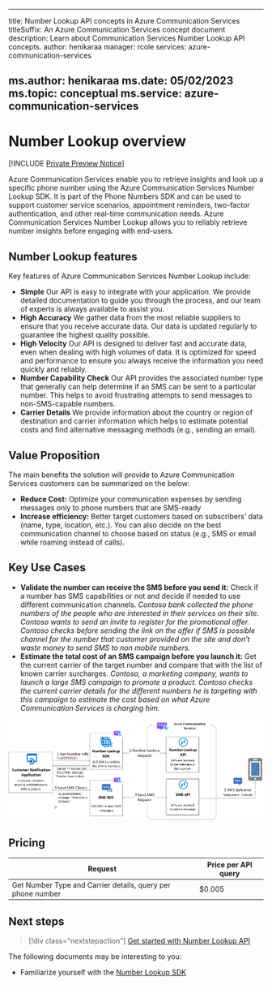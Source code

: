
---
title: Number Lookup API concepts in Azure Communication Services
titleSuffix: An Azure Communication Services concept document
description: Learn about Communication Services Number Lookup API concepts.
author: henikaraa
manager: rcole
services: azure-communication-services

ms.author: henikaraa
ms.date: 05/02/2023
ms.topic: conceptual
ms.service: azure-communication-services
---

# Number Lookup overview

[!INCLUDE [Private Preview Notice](../../includes/public-preview-include.md)]

Azure Communication Services enable you to retrieve insights and look up a specific phone number using the Azure Communication Services Number Lookup SDK. It is part of the Phone Numbers SDK and can be used to support customer service scenarios, appointment reminders, two-factor authentication, and other real-time communication needs. Azure Communication Services Number Lookup allows you to reliably retrieve number insights before engaging with end-users.


## Number Lookup features

Key features of Azure Communication Services Number Lookup include:

- **Simple** Our API is easy to integrate with your application. We provide detailed documentation to guide you through the process, and our team of experts is always available to assist you.
- **High Accuracy** We gather data from the most reliable suppliers to ensure that you receive accurate data. Our data is updated regularly to guarantee the highest quality possible.
- **High Velocity** Our API is designed to deliver fast and accurate data, even when dealing with high volumes of data. It is optimized for speed and performance to ensure you always receive the information you need quickly and reliably.
- **Number Capability Check** Our API provides the associated number type that generally can help determine if an SMS can be sent to a particular number. This helps to avoid frustrating attempts to send messages to non-SMS-capable numbers.
- **Carrier Details** We provide information about the country or region of destination and carrier information which helps to estimate potential costs and find alternative messaging methods (e.g., sending an email).

## Value Proposition

The main benefits the solution will provide to Azure Communication Services customers can be summarized on the below:
-  **Reduce Cost:** Optimize your communication expenses by sending messages only to phone numbers that are SMS-ready 
-  **Increase efficiency:** Better target customers based on subscribers’ data (name, type, location, etc.). You can also decide on the best communication channel to choose based on status (e.g., SMS or email while roaming instead of calls). 

## Key Use Cases

-  **Validate the number can receive the SMS before you send it:** Check if a number has SMS capabilities or not and decide if needed to use different communication channels. 
 *Contoso bank collected the phone numbers of the people who are interested in their services on their site. Contoso wants to send an invite to register for the promotional offer. Contoso checks before sending the link on the offer if SMS is possible channel for the number that customer provided on the site and don’t waste money to send SMS to non mobile numbers.* 
-  **Estimate the total cost of an SMS campaign before you launch it:** Get the current carrier of the target number and compare that with the list of known carrier surcharges.
*Contoso, a marketing company, wants to launch a large SMS campaign to promote a product. Contoso checks the current carrier details for the different numbers he is targeting with this campaign to estimate the cost based on what Azure Communication Services is charging him.*

![Diagram showing call recording architecture using calling client sdk.](../numbers/mvp-use-case.png)

## Pricing


| Request                                                     | Price per API query                                              | 
| ------------------------------------------------------------| -----------------------------------------------------------------|
| Get Number Type and Carrier details, query per phone number | $0.005                                                           |


## Next steps

> [!div class="nextstepaction"]
> [Get started with Number Lookup API](../../quickstarts/telephony/number-lookup.md)

The following documents may be interesting to you:

- Familiarize yourself with the [Number Lookup SDK](../numbers/number-lookup-sdk.md)

